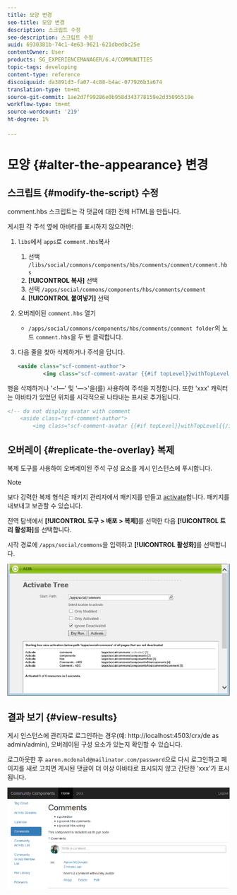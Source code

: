 ```yaml
---
title: 모양 변경
seo-title: 모양 변경
description: 스크립트 수정
seo-description: 스크립트 수정
uuid: 6930381b-74c1-4e63-9621-621dbedbc25e
contentOwner: User
products: SG_EXPERIENCEMANAGER/6.4/COMMUNITIES
topic-tags: developing
content-type: reference
discoiquuid: da3891d3-fa07-4c88-b4ac-077926b3a674
translation-type: tm+mt
source-git-commit: 1ae2d7f99286e0b958d343778159e2d35095510e
workflow-type: tm+mt
source-wordcount: '219'
ht-degree: 1%

---
```



# 모양 {#alter-the-appearance} 변경

## 스크립트 {#modify-the-script} 수정

comment.hbs 스크립트는 각 댓글에 대한 전체 HTML을 만듭니다.

게시된 각 주석 옆에 아바타를 표시하지 않으려면:

1. `libs`에서 `apps`로 `comment.hbs`복사
   1. 선택 `/libs/social/commons/components/hbs/comments/comment/comment.hbs`
   1. **[!UICONTROL 복사]** 선택
   1. 선택 `/apps/social/commons/components/hbs/comments/comment`
   1. **[!UICONTROL 붙여넣기]** 선택
1. 오버레이된 `comment.hbs` 열기
   * `/apps/social/commons/components/hbs/comments/comment folder`의 노드 `comment.hbs`을 두 번 클릭합니다.
1. 다음 줄을 찾아 삭제하거나 주석을 답니다.

   ```xml
   <aside class="scf-comment-author">
           <img class="scf-comment-avatar {{#if topLevel}}withTopLevel{{/if}}" src="{{author.avatarUrl}}"></img>
   ```

행을 삭제하거나 &#39;&lt;!—&#39; 및 &#39;—>&#39;을(를) 사용하여 주석을 지정합니다. 또한 &#39;xxx&#39; 캐릭터는 아바타가 있었던 위치를 시각적으로 나타내는 표시로 추가됩니다.

```xml
<!-- do not display avatar with comment
    <aside class="scf-comment-author">
        <img class="scf-comment-avatar {{#if topLevel}}withTopLevel{{/if}}" src="{{author.avatarUrl}}"></img>
```

## 오버레이 {#replicate-the-overlay} 복제

복제 도구를 사용하여 오버레이된 주석 구성 요소를 게시 인스턴스에 푸시합니다.

>[!NOTE]
>
>보다 강력한 복제 형식은 패키지 관리자에서 패키지를 만들고 [activate](../../help/sites-administering/package-manager.md#replicating-packages)합니다. 패키지를 내보내고 보관할 수 있습니다.

전역 탐색에서 **[!UICONTROL 도구 > 배포 > 복제]**&#x200B;를 선택한 다음 **[!UICONTROL 트리 활성화]**&#x200B;를 선택합니다.

시작 경로에 `/apps/social/commons`을 입력하고 **[!UICONTROL 활성화]**&#x200B;를 선택합니다.

![chlimage_1-42](assets/chlimage_1-42.png)

## 결과 보기 {#view-results}

게시 인스턴스에 관리자로 로그인하는 경우(예: http://localhost:4503/crx/de as admin/admin), 오버레이된 구성 요소가 있는지 확인할 수 있습니다.

로그아웃한 후 `aaron.mcdonald@mailinator.com/password`으로 다시 로그인하고 페이지를 새로 고치면 게시된 댓글이 더 이상 아바타로 표시되지 않고 간단한 &#39;xxx&#39;가 표시됩니다.

![chlimage_1-43](assets/chlimage_1-43.png)

